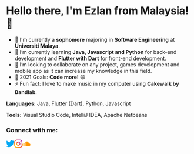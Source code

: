# Hello there, I'm **Ezlan** from Malaysia! 👋

- 🔭 I'm currently a **sophomore** majoring in **Software Engineering** at **Universiti Malaya**.
- 🌱 I’m currently learning **Java, Javascript and Python** for back-end development and **Flutter with Dart** for front-end development.
- 👯 I’m looking to collaborate on any project, games development and mobile app as it can increase my knowledge in this field.
- 🥅 2021 Goals: **Code more!** 😄
- ⚡ Fun fact: I love to make music in my computer using **Cakewalk by Bandlab**.

**Languages:** Java, Flutter (Dart), Python, Javascript

**Tools:** Visual Studio Code, IntelliJ IDEA, Apache Netbeans

### Connect with me:

[<img align="left" alt="Twitter" width="22px" src="https://github.com/ezzylan/ezzylan/blob/master/images/twitter.png" />](https://twitter.com/ezzylan_)
[<img align="left" alt="Instagram" width="22px" src="https://github.com/ezzylan/ezzylan/blob/master/images/instagram.png" />](https://www.instagram.com/ezzylan_/)
[<img align="left" alt="SoundCloud" width="22px" src="https://github.com/ezzylan/ezzylan/blob/master/images/soundcloud.png" />](https://soundcloud.com/behazemusique)
